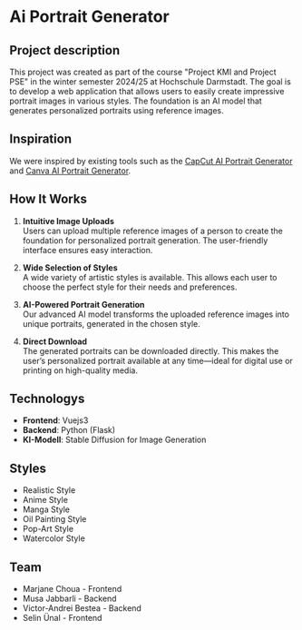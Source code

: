 # Ai Portrait Generator

## Project description
   This project was created as part of the course "Project KMI and Project PSE" in the winter semester 2024/25 at Hochschule Darmstadt. The goal is to develop a web application that allows users to easily create impressive portrait images in various styles. The foundation is an AI model that generates personalized portraits using reference images.


## Inspiration  
We were inspired by existing tools such as the [CapCut AI Portrait Generator](https://www.capcut.com/tools/ai-portrait-generator) and [Canva AI Portrait Generator](https://www.capcut.com/tools/ai-portrait-generator).  

## How It Works  
1. **Intuitive Image Uploads**  
Users can upload multiple reference images of a person to create the foundation for personalized portrait generation. The user-friendly interface ensures easy interaction.  

2. **Wide Selection of Styles**  
A wide variety of artistic styles is available. This allows each user to choose the perfect style for their needs and preferences.  

3. **AI-Powered Portrait Generation**  
Our advanced AI model transforms the uploaded reference images into unique portraits, generated in the chosen style.  

4. **Direct Download**  
The generated portraits can be downloaded directly. This makes the user’s personalized portrait available at any time—ideal for digital use or printing on high-quality media.

## Technologys
- **Frontend**: Vuejs3 
- **Backend**: Python (Flask)
- **KI-Modell**: Stable Diffusion for Image Generation

## Styles
- Realistic Style
- Anime Style
- Manga Style
- Oil Painting Style
- Pop-Art Style
- Watercolor Style

## Team
- Marjane Choua - Frontend
- Musa Jabbarli - Backend
- Victor-Andrei Bestea - Backend
- Selin Ünal - Frontend
